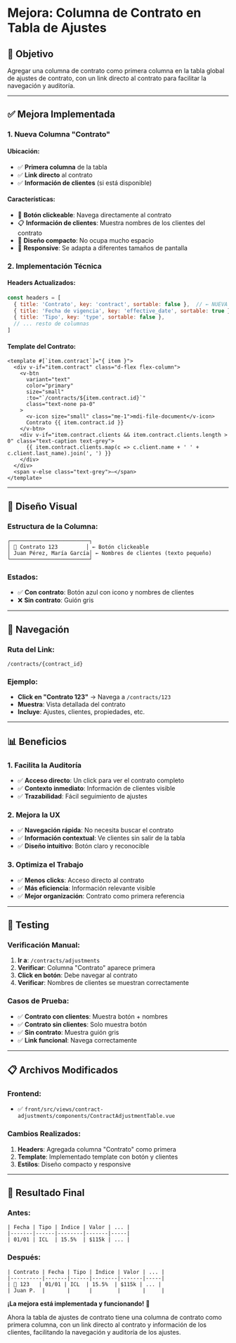 # Mejora: Columna de Contrato en Tabla de Ajustes

## 🎯 **Objetivo**

Agregar una columna de contrato como primera columna en la tabla global de ajustes de contrato, con un link directo al contrato para facilitar la navegación y auditoría.

---

## ✅ **Mejora Implementada**

### **1. Nueva Columna "Contrato"**

#### **Ubicación:**
- ✅ **Primera columna** de la tabla
- ✅ **Link directo** al contrato
- ✅ **Información de clientes** (si está disponible)

#### **Características:**
- 🔗 **Botón clickeable**: Navega directamente al contrato
- 📋 **Información de clientes**: Muestra nombres de los clientes del contrato
- 🎨 **Diseño compacto**: No ocupa mucho espacio
- 📱 **Responsive**: Se adapta a diferentes tamaños de pantalla

### **2. Implementación Técnica**

#### **Headers Actualizados:**
```javascript
const headers = [
  { title: 'Contrato', key: 'contract', sortable: false },  // ← NUEVA COLUMNA
  { title: 'Fecha de vigencia', key: 'effective_date', sortable: true },
  { title: 'Tipo', key: 'type', sortable: false },
  // ... resto de columnas
]
```

#### **Template del Contrato:**
```vue
<template #[`item.contract`]="{ item }">
  <div v-if="item.contract" class="d-flex flex-column">
    <v-btn
      variant="text"
      color="primary"
      size="small"
      :to="`/contracts/${item.contract.id}`"
      class="text-none pa-0"
    >
      <v-icon size="small" class="me-1">mdi-file-document</v-icon>
      Contrato {{ item.contract.id }}
    </v-btn>
    <div v-if="item.contract.clients && item.contract.clients.length > 0" class="text-caption text-grey">
      {{ item.contract.clients.map(c => c.client.name + ' ' + c.client.last_name).join(', ') }}
    </div>
  </div>
  <span v-else class="text-grey">—</span>
</template>
```

---

## 🎨 **Diseño Visual**

### **Estructura de la Columna:**
```
┌─────────────────────────┐
│ 🔗 Contrato 123         │ ← Botón clickeable
│ Juan Pérez, María García│ ← Nombres de clientes (texto pequeño)
└─────────────────────────┘
```

### **Estados:**
- ✅ **Con contrato**: Botón azul con icono y nombres de clientes
- ❌ **Sin contrato**: Guión gris

---

## 🔗 **Navegación**

### **Ruta del Link:**
```
/contracts/{contract_id}
```

### **Ejemplo:**
- **Click en "Contrato 123"** → Navega a `/contracts/123`
- **Muestra**: Vista detallada del contrato
- **Incluye**: Ajustes, clientes, propiedades, etc.

---

## 📊 **Beneficios**

### **1. Facilita la Auditoría**
- ✅ **Acceso directo**: Un click para ver el contrato completo
- ✅ **Contexto inmediato**: Información de clientes visible
- ✅ **Trazabilidad**: Fácil seguimiento de ajustes

### **2. Mejora la UX**
- ✅ **Navegación rápida**: No necesita buscar el contrato
- ✅ **Información contextual**: Ve clientes sin salir de la tabla
- ✅ **Diseño intuitivo**: Botón claro y reconocible

### **3. Optimiza el Trabajo**
- ✅ **Menos clicks**: Acceso directo al contrato
- ✅ **Más eficiencia**: Información relevante visible
- ✅ **Mejor organización**: Contrato como primera referencia

---

## 🧪 **Testing**

### **Verificación Manual:**
1. **Ir a**: `/contracts/adjustments`
2. **Verificar**: Columna "Contrato" aparece primera
3. **Click en botón**: Debe navegar al contrato
4. **Verificar**: Nombres de clientes se muestran correctamente

### **Casos de Prueba:**
- ✅ **Contrato con clientes**: Muestra botón + nombres
- ✅ **Contrato sin clientes**: Solo muestra botón
- ✅ **Sin contrato**: Muestra guión gris
- ✅ **Link funcional**: Navega correctamente

---

## 📋 **Archivos Modificados**

### **Frontend:**
- ✅ `front/src/views/contract-adjustments/components/ContractAdjustmentTable.vue`

### **Cambios Realizados:**
1. **Headers**: Agregada columna "Contrato" como primera
2. **Template**: Implementado template con botón y clientes
3. **Estilos**: Diseño compacto y responsive

---

## 🎯 **Resultado Final**

### **Antes:**
```
| Fecha | Tipo | Índice | Valor | ... |
|-------|------|--------|-------|-----|
| 01/01 | ICL  | 15.5%  | $115k | ... |
```

### **Después:**
```
| Contrato | Fecha | Tipo | Índice | Valor | ... |
|----------|-------|------|--------|-------|-----|
| 🔗 123   | 01/01 | ICL  | 15.5%  | $115k | ... |
| Juan P.  |       |      |        |       |     |
```

**¡La mejora está implementada y funcionando!** 🚀

Ahora la tabla de ajustes de contrato tiene una columna de contrato como primera columna, con un link directo al contrato y información de los clientes, facilitando la navegación y auditoría de los ajustes. 